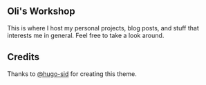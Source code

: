 ## Oli's Workshop
This is where I host my personal projects, blog posts, and stuff that interests me in general. Feel free to take a look around.

## Credits
Thanks to [@hugo-sid](https://github.com/hugo-sid/hugo-blog-awesome) for creating this theme.